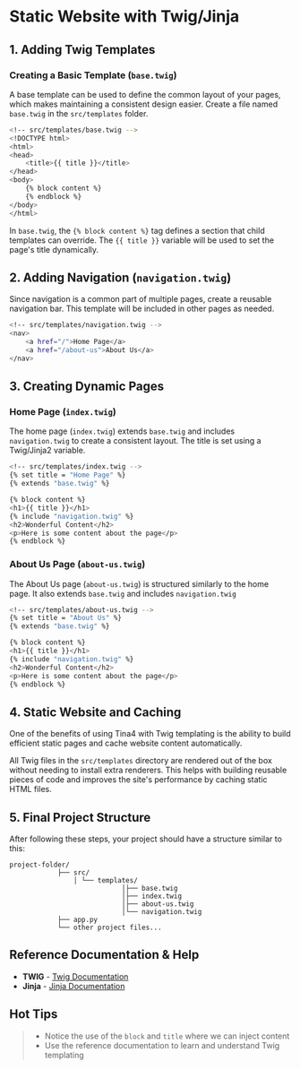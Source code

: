 # Static Website with Twig/Jinja

##   **1. Adding Twig Templates**
### **Creating a Basic Template (`base.twig`)**

A base template can be used to define the common layout of your pages, which makes maintaining a consistent design easier. Create a file named `base.twig` in the `src/templates` folder.

```bash
<!-- src/templates/base.twig -->
<!DOCTYPE html>
<html>
<head>
    <title>{{ title }}</title>
</head>
<body>
    {% block content %}
    {% endblock %}
</body>
</html>
```

In `base.twig`, the `{% block content %}` tag defines a section that child templates can override. The `{{ title }}` variable will be used to set the page's title dynamically.


## **2. Adding Navigation (`navigation.twig`)**

Since navigation is a common part of multiple pages, create a reusable navigation bar. This template will be included in other pages as needed.


```bash
<!-- src/templates/navigation.twig -->
<nav>
    <a href="/">Home Page</a>
    <a href="/about-us">About Us</a>
</nav>
```

## **3. Creating Dynamic Pages**

###  **Home Page (`index.twig`)**

The home page (`index.twig`) extends `base.twig` and includes `navigation.twig` to create a consistent layout. The title is set using a Twig/Jinja2 variable.


```bash
<!-- src/templates/index.twig -->
{% set title = "Home Page" %}
{% extends "base.twig" %}

{% block content %}
<h1>{{ title }}</h1>
{% include "navigation.twig" %}
<h2>Wonderful Content</h2>
<p>Here is some content about the page</p>
{% endblock %}
```

### **About Us Page (`about-us.twig`)**

The About Us page (`about-us.twig`) is structured similarly to the home page. It also extends `base.twig` and includes `navigation.twig`


```bash
<!-- src/templates/about-us.twig -->
{% set title = "About Us" %}
{% extends "base.twig" %}

{% block content %}
<h1>{{ title }}</h1>
{% include "navigation.twig" %}
<h2>Wonderful Content</h2>
<p>Here is some content about the page</p>
{% endblock %}
```
##  **4. Static Website and Caching**

One of the benefits of using Tina4 with Twig templating is the ability to build efficient static pages and cache website content automatically.

All Twig files in the `src/templates` directory are rendered out of the box without needing to install extra renderers. This helps with building reusable pieces of code and improves the site's performance by caching static HTML files.


##  **5. Final Project Structure**

After following these steps, your project should have a structure similar to this:

    project-folder/ 
    			├── src/ 
    				│ └── templates/ 
    							│├── base.twig 
    							│├── index.twig 
    							│├── about-us.twig 
    							│└── navigation.twig 
    			├── app.py 
    			└── other project files...




## Reference Documentation & Help

- **TWIG** - [Twig Documentation](https://twig.symfony.com/doc/)
- **Jinja** - [Jinja Documentation](https://jinja.palletsprojects.com/en/3.1.x/)

## Hot Tips
>- Notice the use of the `block` and `title` where we can inject content
>- Use the reference documentation to learn and understand Twig templating